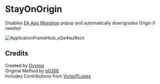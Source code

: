 # StayOnOrigin
Disables [EA App Migration](https://user-images.githubusercontent.com/13797470/225176539-4976f890-d7d0-4e1e-bae5-74a70cc42551.png) popup and automatically downgrades Origin if needed

![ApplicationFrameHost_uQe4wJ9scn](https://user-images.githubusercontent.com/13797470/225468966-e70b52a6-2a2f-4156-adda-bea3d9f1b1ad.png)

## Credits
Created by [Dyvinia](https://twitter.com/Dyvinia)
<br/>
Original Method by [p0358](https://twitter.com/p0358/status/1626811868412010497)
<br/>
Includes Contributions from [VictorPLopes](https://github.com/VictorPLopes)
